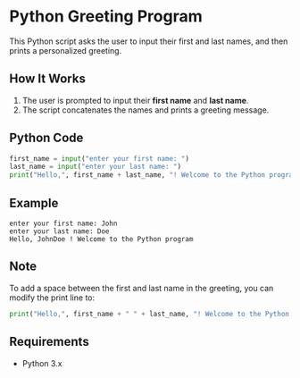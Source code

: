 
# Python Greeting Program

This Python script asks the user to input their first and last names, and then prints a personalized greeting.

## How It Works

1. The user is prompted to input their **first name** and **last name**.
2. The script concatenates the names and prints a greeting message.

## Python Code

```python
first_name = input("enter your first name: ")
last_name = input("enter your last name: ")
print("Hello,", first_name + last_name, "! Welcome to the Python program")
```

## Example

```
enter your first name: John
enter your last name: Doe
Hello, JohnDoe ! Welcome to the Python program
```

## Note

To add a space between the first and last name in the greeting, you can modify the print line to:
```python
print("Hello,", first_name + " " + last_name, "! Welcome to the Python program")
```

## Requirements

- Python 3.x
